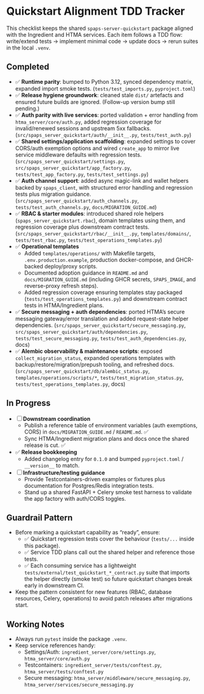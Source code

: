 # Quickstart Alignment TDD Tracker

This checklist keeps the shared `spaps-server-quickstart` package aligned with the
Ingredient and HTMA services. Each item follows a TDD flow: write/extend tests →
implement minimal code → update docs → rerun suites in the local `.venv`.

## Completed

- ✅ **Runtime parity**: bumped to Python 3.12, synced dependency matrix, expanded import smoke tests. (`tests/test_imports.py`, `pyproject.toml`)
- ✅ **Release hygiene groundwork**: cleaned stale `dist/` artefacts and ensured future builds are ignored. (Follow-up version bump still pending.)
- ✅ **Auth parity with live services**: ported validation + error handling from `htma_server/core/auth.py`, added regression coverage for invalid/renewed sessions and upstream 5xx fallbacks. (`src/spaps_server_quickstart/auth/__init__.py`, `tests/test_auth.py`)
- ✅ **Shared settings/application scaffolding**: expanded settings to cover CORS/auth exemption options and wired `create_app` to mirror live service middleware defaults with regression tests. (`src/spaps_server_quickstart/settings.py`, `src/spaps_server_quickstart/app_factory.py`, `tests/test_app_factory.py`, `tests/test_settings.py`)
- ✅ **Auth channel support**: added async magic-link and wallet helpers backed by `spaps_client`, with structured error handling and regression tests plus migration guidance. (`src/spaps_server_quickstart/auth_channels.py`, `tests/test_auth_channels.py`, `docs/MIGRATION_GUIDE.md`)
- ✅ **RBAC & starter modules**: introduced shared role helpers (`spaps_server_quickstart.rbac`), domain templates using them, and regression coverage plus downstream contract tests. (`src/spaps_server_quickstart/rbac/__init__.py`, `templates/domains/`, `tests/test_rbac.py`, `tests/test_operations_templates.py`)
- ✅ **Operational templates**
  - Added `templates/operations/` with Makefile targets, `.env.production.example`, production docker-compose, and GHCR-backed deploy/proxy scripts.
  - Documented adoption guidance in `README.md` and `docs/MIGRATION_GUIDE.md` (including GHCR secrets, `SPAPS_IMAGE`, and reverse-proxy refresh steps).
  - Added regression coverage ensuring templates stay packaged (`tests/test_operations_templates.py`) and downstream contract tests in HTMA/Ingredient plans.
- ✅ **Secure messaging + auth dependencies**: ported HTMA’s secure messaging gateway/error translation and added request-state helper dependencies. (`src/spaps_server_quickstart/secure_messaging.py`, `src/spaps_server_quickstart/auth/dependencies.py`, `tests/test_secure_messaging.py`, `tests/test_auth_dependencies.py`, docs)
- ✅ **Alembic observability & maintenance scripts**: exposed `collect_migration_status`, expanded operations templates with backup/restore/migration/prepush tooling, and refreshed docs. (`src/spaps_server_quickstart/db/alembic_status.py`, `templates/operations/scripts/*`, `tests/test_migration_status.py`, `tests/test_operations_templates.py`, docs)

## In Progress

- ☐ **Downstream coordination**
  - Publish a reference table of environment variables (auth exemptions, CORS) in `docs/MIGRATION_GUIDE.md` / `README.md`. ✅
  - Sync HTMA/Ingredient migration plans and docs once the shared release is cut. ✅
- ✅ **Release bookkeeping**
  - Added changelog entry for `0.1.0` and bumped `pyproject.toml` / `__version__` to match.
- ☐ **Infrastructure/testing guidance**
  - Provide Testcontainers-driven examples or fixtures plus documentation for Postgres/Redis integration tests.
  - Stand up a shared FastAPI + Celery smoke test harness to validate the app factory with auth/CORS toggles.

## Guardrail Pattern

- Before marking a quickstart capability as “ready”, ensure:
  - ✅ Quickstart regression tests cover the behaviour (`tests/...` inside this package).
  - ✅ Service TDD plans call out the shared helper and reference those tests.
  - ✅ Each consuming service has a lightweight `tests/external/test_quickstart_*_contract.py`
    suite that imports the helper directly (smoke test) so future quickstart changes break
    early in downstream CI.
- Keep the pattern consistent for new features (RBAC, database resources, Celery, operations)
  to avoid patch releases after migrations start.

## Working Notes

- Always run `pytest` inside the package `.venv`.
- Keep service references handy:
  - Settings/Auth: `ingredient_server/core/settings.py`, `htma_server/core/auth.py`
  - Testcontainers: `ingredient_server/tests/conftest.py`, `htma_server/tests/conftest.py`
  - Secure messaging: `htma_server/middleware/secure_messaging.py`, `htma_server/services/secure_messaging.py`
